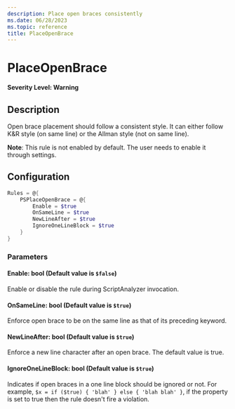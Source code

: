 ```yaml
---
description: Place open braces consistently
ms.date: 06/28/2023
ms.topic: reference
title: PlaceOpenBrace
---
```

# PlaceOpenBrace

**Severity Level: Warning**

## Description

Open brace placement should follow a consistent style. It can either follow K&R style (on same line)
or the Allman style (not on same line).

**Note**: This rule is not enabled by default. The user needs to enable it through settings.

## Configuration

```powershell
Rules = @{
    PSPlaceOpenBrace = @{
        Enable = $true
        OnSameLine = $true
        NewLineAfter = $true
        IgnoreOneLineBlock = $true
    }
}
```

### Parameters

#### Enable: bool (Default value is `$false`)

Enable or disable the rule during ScriptAnalyzer invocation.

#### OnSameLine: bool (Default value is `$true`)

Enforce open brace to be on the same line as that of its preceding keyword.

#### NewLineAfter: bool (Default value is `$true`)

Enforce a new line character after an open brace. The default value is true.

#### IgnoreOneLineBlock: bool (Default value is `$true`)

Indicates if open braces in a one line block should be ignored or not. For example,
`$x = if ($true) { 'blah' } else { 'blah blah' }`, if the property is set to true then the rule
doesn't fire a violation.
